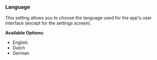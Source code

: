 ### Language

This setting allows you to choose the language used for the app's user interface (except for the settings screen).

**Available Options:**

- English
- Dutch
- German
